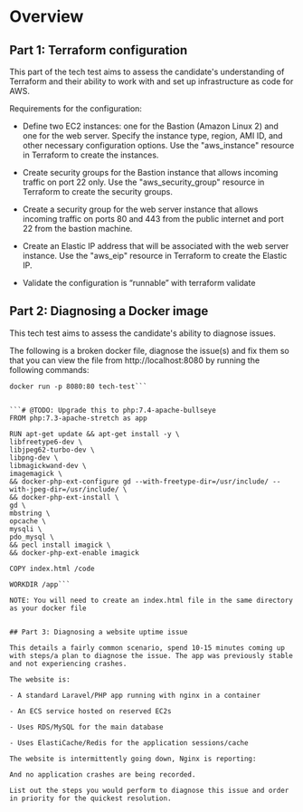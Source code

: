# Overview

 
## Part 1: Terraform configuration

This part of the tech test aims to assess the candidate's understanding of Terraform and their ability to work with and set up infrastructure as code for AWS.
 

Requirements for the configuration:

- Define two EC2 instances: one for the Bastion (Amazon Linux 2) and one for the web server. Specify the instance type, region, AMI ID, and other necessary configuration options. Use the "aws_instance" resource in Terraform to create the instances.

- Create security groups for the Bastion instance that allows incoming traffic on port 22 only. Use the "aws_security_group" resource in Terraform to create the security groups.

- Create a security group for the web server instance that allows incoming traffic on ports 80 and 443 from the public internet and port 22 from the bastion machine.

- Create an Elastic IP address that will be associated with the web server instance. Use the "aws_eip" resource in Terraform to create the Elastic IP.

- Validate the configuration is “runnable” with terraform validate

 

 
## Part 2: Diagnosing a Docker image

This tech test aims to assess the candidate's ability to diagnose issues.

The following is a broken docker file, diagnose the issue(s) and fix them so that you can view the file from http://localhost:8080 by running the following commands:
```docker build . -t tech-test
docker run -p 8080:80 tech-test```

 
```# @TODO: Upgrade this to php:7.4-apache-bullseye
FROM php:7.3-apache-stretch as app
  
RUN apt-get update && apt-get install -y \
libfreetype6-dev \
libjpeg62-turbo-dev \
libpng-dev \
libmagickwand-dev \
imagemagick \
&& docker-php-ext-configure gd --with-freetype-dir=/usr/include/ --with-jpeg-dir=/usr/include/ \
&& docker-php-ext-install \
gd \
mbstring \
opcache \
mysqli \
pdo_mysql \
&& pecl install imagick \
&& docker-php-ext-enable imagick
  
COPY index.html /code

WORKDIR /app```

NOTE: You will need to create an index.html file in the same directory as your docker file

 
## Part 3: Diagnosing a website uptime issue

This details a fairly common scenario, spend 10-15 minutes coming up with steps/a plan to diagnose the issue. The app was previously stable and not experiencing crashes.

The website is:

- A standard Laravel/PHP app running with nginx in a container

- An ECS service hosted on reserved EC2s

- Uses RDS/MySQL for the main database

- Uses ElastiCache/Redis for the application sessions/cache

The website is intermittently going down, Nginx is reporting:

And no application crashes are being recorded.

List out the steps you would perform to diagnose this issue and order in priority for the quickest resolution.

 

 
